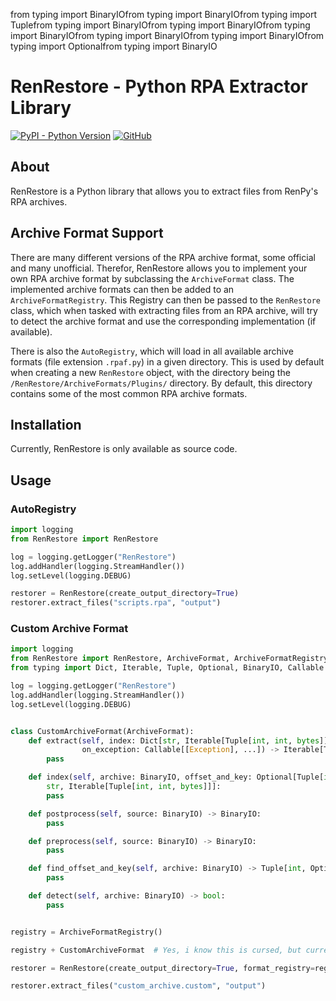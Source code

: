 from typing import BinaryIOfrom typing import BinaryIOfrom typing import Tuplefrom typing import BinaryIOfrom typing import BinaryIOfrom typing import BinaryIOfrom typing import BinaryIOfrom typing import BinaryIOfrom typing import Optionalfrom typing import BinaryIO

# RenRestore - Python RPA Extractor Library

[![PyPI - Python Version](https://img.shields.io/badge/python-3.13-blue)](https://www.python.org/)
[![GitHub](https://img.shields.io/github/license/KilianSen/RenRestore)](https://github.com/KilianSen/RenRestore/blob/master/LICENSE)

## About

RenRestore is a Python library that allows you to extract files from RenPy's RPA archives.

## Archive Format Support
There are many different versions of the RPA archive format, some official and many unofficial. 
Therefor, RenRestore allows you to implement your own RPA archive format by subclassing the `ArchiveFormat` class.
The implemented archive formats can then be added to an `ArchiveFormatRegistry`.
This Registry can then be passed to the `RenRestore` class, which when tasked with extracting files from an RPA archive,
will try to detect the archive format and use the corresponding implementation (if available).

There is also the `AutoRegistry`, which will load in all available archive formats (file extension `.rpaf.py`) in a given directory.
This is used by default when creating a new `RenRestore` object, 
with the directory being the `/RenRestore/ArchiveFormats/Plugins/` directory.
By default, this directory contains some of the most common RPA archive formats.

## Installation

Currently, RenRestore is only available as source code. 

## Usage

### AutoRegistry
```python
import logging
from RenRestore import RenRestore

log = logging.getLogger("RenRestore")
log.addHandler(logging.StreamHandler())
log.setLevel(logging.DEBUG)

restorer = RenRestore(create_output_directory=True)
restorer.extract_files("scripts.rpa", "output")
```

### Custom Archive Format

```python
import logging
from RenRestore import RenRestore, ArchiveFormat, ArchiveFormatRegistry
from typing import Dict, Iterable, Tuple, Optional, BinaryIO, Callable

log = logging.getLogger("RenRestore")
log.addHandler(logging.StreamHandler())
log.setLevel(logging.DEBUG)


class CustomArchiveFormat(ArchiveFormat):
    def extract(self, index: Dict[str, Iterable[Tuple[int, int, bytes]]], archive: BinaryIO,
                on_exception: Callable[[Exception], ...]) -> Iterable[Tuple[str, Iterable[bytes]]]:
        pass

    def index(self, archive: BinaryIO, offset_and_key: Optional[Tuple[int, int]]) -> Dict[
        str, Iterable[Tuple[int, int, bytes]]]:
        pass

    def postprocess(self, source: BinaryIO) -> BinaryIO:
        pass

    def preprocess(self, source: BinaryIO) -> BinaryIO:
        pass

    def find_offset_and_key(self, archive: BinaryIO) -> Tuple[int, Optional[int]]:
        pass

    def detect(self, archive: BinaryIO) -> bool:
        pass


registry = ArchiveFormatRegistry()

registry + CustomArchiveFormat  # Yes, i know this is cursed, but currently the way to add an archive format to the registry.

restorer = RenRestore(create_output_directory=True, format_registry=registry)

restorer.extract_files("custom_archive.custom", "output")
```